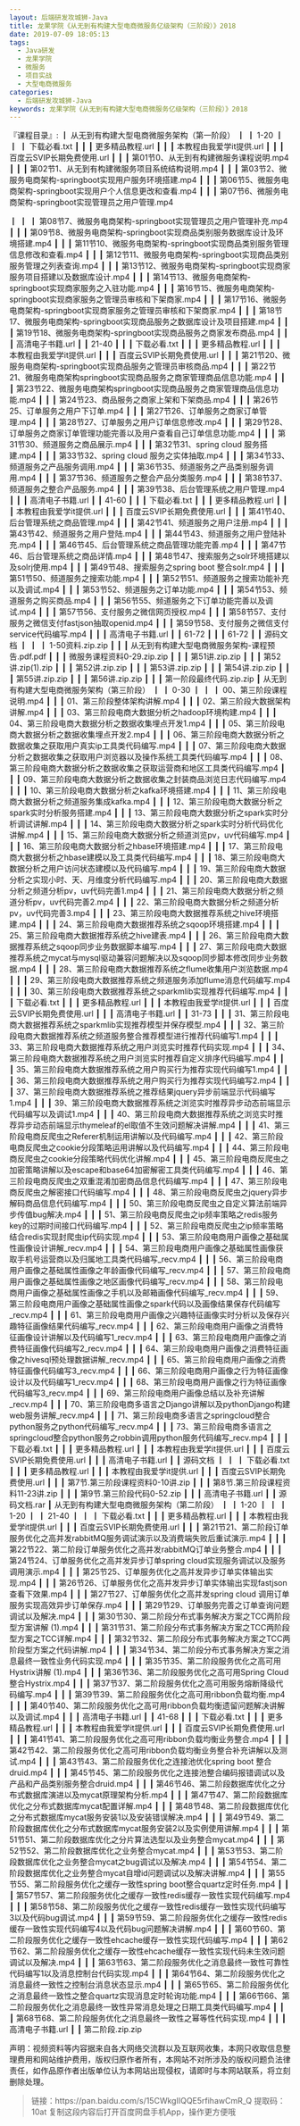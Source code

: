 ```yaml
---
layout: 后端研发攻城狮-Java
title: 龙果学院《从无到有构建大型电商微服务亿级架构（三阶段）》2018
date: 2019-07-09 18:05:13
tags:
  - Java研发
  - 龙果学院
  - 微服务
  - 项目实战
  - 大型电商微服务
categories:
  - 后端研发攻城狮-Java
keywords: 龙果学院《从无到有构建大型电商微服务亿级架构（三阶段）》2018
---
```

『课程目录』: 
┃  从无到有构建大型电商微服务架构（第一阶段）
┃  ┃  1-20
┃  ┃  ┃  下载必看.txt
┃  ┃  ┃  更多精品教程.url
┃  ┃  ┃  本教程由我爱学it提供.url
┃  ┃  ┃  百度云SVIP长期免费使用.url
┃  ┃  ┃  第01节0、从无到有构建微服务课程说明.mp4
┃  ┃  ┃  第02节1、从无到有构建微服务项目系统结构说明.mp4
┃  ┃  ┃  第03节2、微服务电商架构-springboot实现用户服务环境搭建.mp4
┃  ┃  ┃  第06节5、微服务电商架构-springboot实现用户个人信息更改和查看.mp4
┃  ┃  ┃  第07节6、微服务电商架构-springboot实现管理员之用户管理.mp4
<!-- more --> 
┃  ┃  ┃  第08节7、微服务电商架构-springboot实现管理员之用户管理补充.mp4
┃  ┃  ┃  第09节8、微服务电商架构-springboot实现商品类别服务数据库设计及环境搭建.mp4
┃  ┃  ┃  第11节10、微服务电商架构-springboot实现商品类别服务管理信息修改和查看.mp4
┃  ┃  ┃  第12节11、微服务电商架构-springboot实现商品类别服务管理之列表查询.mp4
┃  ┃  ┃  第13节12、微服务电商架构-springboot实现商家服务项目搭建以及数据库设计.mp4
┃  ┃  ┃  第14节13、微服务电商架构-springboot实现商家服务之入驻功能.mp4
┃  ┃  ┃  第16节15、微服务电商架构-springboot实现商家服务之管理员审核和下架商家.mp4
┃  ┃  ┃  第17节16、微服务电商架构-springboot实现商家服务之管理员审核和下架商家.mp4
┃  ┃  ┃  第18节17、微服务电商架构-springboot实现商品服务之数据库设计及项目搭建.mp4
┃  ┃  ┃  第19节18、微服务电商架构-springboot实现商品服务之商家发布商品.mp4
┃  ┃  ┃  高清电子书籍.url
┃  ┃  21-40
┃  ┃  ┃  下载必看.txt
┃  ┃  ┃  更多精品教程.url
┃  ┃  ┃  本教程由我爱学it提供.url
┃  ┃  ┃  百度云SVIP长期免费使用.url
┃  ┃  ┃  第21节20、微服务电商架构-springboot实现商品服务之管理员审核商品.mp4
┃  ┃  ┃  第22节21、微服务电商架构springboot实现商品服务之商家管理商品信息功能.mp4
┃  ┃  ┃  第23节22、微服务电商架构springboot实现商品服务之商家管理商品信息功能.mp4
┃  ┃  ┃  第24节23、商品服务之商家上架和下架商品.mp4
┃  ┃  ┃  第26节25、订单服务之用户下订单.mp4
┃  ┃  ┃  第27节26、订单服务之商家订单管理.mp4
┃  ┃  ┃  第28节27、订单服务之用户订单信息修改.mp4
┃  ┃  ┃  第29节28、订单服务之商家订单管理功能完善以及用户查看自己订单信息功能.mp4
┃  ┃  ┃  第31节30、频道服务之商品展示.mp4
┃  ┃  ┃  第32节31、spring cloud 服务搭建.mp4
┃  ┃  ┃  第33节32、spring cloud 服务之实体抽取.mp4
┃  ┃  ┃  第34节33、频道服务之产品服务调用.mp4
┃  ┃  ┃  第36节35、频道服务之产品类别服务调用.mp4
┃  ┃  ┃  第37节36、频道服务之整合产品分类服务.mp4
┃  ┃  ┃  第38节37、频道服务之整合产品服务.mp4
┃  ┃  ┃  第39节38、后台管理系统之用户管理.mp4
┃  ┃  ┃  高清电子书籍.url
┃  ┃  41-60
┃  ┃  ┃  下载必看.txt
┃  ┃  ┃  更多精品教程.url
┃  ┃  ┃  本教程由我爱学it提供.url
┃  ┃  ┃  百度云SVIP长期免费使用.url
┃  ┃  ┃  第41节40、后台管理系统之商品管理.mp4
┃  ┃  ┃  第42节41、频道服务之用户注册.mp4
┃  ┃  ┃  第43节42、频道服务之用户登陆.mp4
┃  ┃  ┃  第44节43、频道服务之用户登陆补充.mp4
┃  ┃  ┃  第46节45、后台管理系统之商品管理功能完善.mp4
┃  ┃  ┃  第47节46、后台管理系统之商品详情.mp4
┃  ┃  ┃  第48节47、搜索服务之solr环境搭建以及solrj使用.mp4
┃  ┃  ┃  第49节48、搜索服务之spring boot 整合solr.mp4
┃  ┃  ┃  第51节50、频道服务之搜索功能.mp4
┃  ┃  ┃  第52节51、频道服务之搜索功能补充以及调试.mp4
┃  ┃  ┃  第53节52、频道服务之订单功能.mp4
┃  ┃  ┃  第54节53、频道服务之购买商品.mp4
┃  ┃  ┃  第56节55、频道服务之下订单功能完善以及调试.mp4
┃  ┃  ┃  第57节56、支付服务之微信网页授权.mp4
┃  ┃  ┃  第58节57、支付服务之微信支付fastjson抽取openid.mp4
┃  ┃  ┃  第59节58、支付服务之微信支付service代码编写.mp4
┃  ┃  ┃  高清电子书籍.url
┃  ┃  61-72
┃  ┃  ┃  61-72
┃  ┃  源码文档
┃  ┃  ┃  1-50资料.zip.zip
┃  ┃  ┃  从无到有构建大型电商微服务架构-课程预告.pdf.pdf
┃  ┃  ┃  微服务课程资料0-29.zip.zip
┃  ┃  ┃  第51讲.zip.zip
┃  ┃  ┃  第52讲.zip(1).zip
┃  ┃  ┃  第52讲.zip.zip
┃  ┃  ┃  第53讲.zip.zip
┃  ┃  ┃  第54讲.zip.zip
┃  ┃  ┃  第55讲.zip.zip
┃  ┃  ┃  第56讲.zip.zip
┃  ┃  ┃  第一阶段最终代码.zip.zip
┃  从无到有构建大型电商微服务架构（第三阶段）
┃  ┃  0-30
┃  ┃  ┃  00、第三阶段课程说明.mp4
┃  ┃  ┃  01、第三阶段整体架构讲解.mp4
┃  ┃  ┃  02、第三阶段大数据架构讲解.mp4
┃  ┃  ┃  03、第三阶段电商大数据分析之hadoop环境构建.mp4
┃  ┃  ┃  04、第三阶段电商大数据分析之数据收集埋点开发1.mp4
┃  ┃  ┃  05、第三阶段电商大数据分析之数据收集埋点开发2.mp4
┃  ┃  ┃  06、第三阶段电商大数据分析之数据收集之获取用户真实ip工具类代码编写.mp4
┃  ┃  ┃  07、第三阶段电商大数据分析之数据收集之获取用户浏览器以及操作系统工具类代码编写.mp4
┃  ┃  ┃  08、第三阶段电商大数据分析之数据收集之获取运营商和地区工具类代码编写.mp4
┃  ┃  ┃  09、第三阶段电商大数据分析之数据收集之封装商品浏览日志代码编写.mp4
┃  ┃  ┃  10、第三阶段电商大数据分析之kafka环境搭建.mp4
┃  ┃  ┃  11、第三阶段电商大数据分析之频道服务集成kafka.mp4
┃  ┃  ┃  12、第三阶段电商大数据分析之spark实时分析服务搭建.mp4
┃  ┃  ┃  13、第三阶段电商大数据分析之spark实时分析调试讲解.mp4
┃  ┃  ┃  14、第三阶段电商大数据分析之spark实时分析代码优化讲解.mp4
┃  ┃  ┃  15、第三阶段电商大数据分析之频道浏览pv，uv代码编写.mp4
┃  ┃  ┃  16、第三阶段电商大数据分析之hbase环境搭建.mp4
┃  ┃  ┃  17、第三阶段电商大数据分析之hbase建模以及工具类代码编写.mp4
┃  ┃  ┃  18、第三阶段电商大数据分析之用户访问状态建模以及代码编写.mp4
┃  ┃  ┃  19、第三阶段电商大数据分析之实现小时、天、月维度分析代码编写.mp4
┃  ┃  ┃  20、第三阶段电商大数据分析之频道分析pv，uv代码完善1.mp4
┃  ┃  ┃  21、第三阶段电商大数据分析之频道分析pv，uv代码完善2.mp4
┃  ┃  ┃  22、第三阶段电商大数据分析之频道分析pv，uv代码完善3.mp4
┃  ┃  ┃  23、第三阶段电商大数据推荐系统之hive环境搭建.mp4
┃  ┃  ┃  24、第三阶段电商大数据推荐系统之sqoop环境搭建.mp4
┃  ┃  ┃  25、第三阶段电商大数据推荐系统之hive建表.mp4
┃  ┃  ┃  26、第三阶段电商大数据推荐系统之sqoop同步业务数据脚本编写.mp4
┃  ┃  ┃  27、第三阶段电商大数据推荐系统之mycat与mysql驱动兼容问题解决以及sqoop同步脚本修改同步业务数据.mp4
┃  ┃  ┃  28、第三阶段电商大数据推荐系统之flume收集用户浏览数据.mp4
┃  ┃  ┃  29、第三阶段电商大数据推荐系统之频道服务添加flume消息代码编写.mp4
┃  ┃  ┃  30、第三阶段电商大数据推荐系统之sparkmlib实现推荐代码编写.mp4
┃  ┃  ┃  下载必看.txt
┃  ┃  ┃  更多精品教程.url
┃  ┃  ┃  本教程由我爱学it提供.url
┃  ┃  ┃  百度云SVIP长期免费使用.url
┃  ┃  ┃  高清电子书籍.url
┃  ┃  31-73
┃  ┃  ┃  31、第三阶段电商大数据推荐系统之sparkmlib实现推荐模型并保存模型.mp4
┃  ┃  ┃  32、第三阶段电商大数据推荐系统之频道服务整合推荐模型进行推荐代码编写1.mp4
┃  ┃  ┃  33、第三阶段电商大数据推荐系统之用户浏览实时推荐代码实现.mp4
┃  ┃  ┃  34、第三阶段电商大数据推荐系统之用户浏览实时推荐自定义排序代码编写.mp4
┃  ┃  ┃  35、第三阶段电商大数据推荐系统之用户购买行为推荐实现代码编写1.mp4
┃  ┃  ┃  36、第三阶段电商大数据推荐系统之用户购买行为推荐实现代码编写2.mp4
┃  ┃  ┃  37、第三阶段电商大数据推荐系统之推荐结果jquery异步前端显示代码编写1.mp4
┃  ┃  ┃  39、第三阶段电商大数据推荐系统之浏览实时推荐异步动态前端显示代码编写以及调试1.mp4
┃  ┃  ┃  40、第三阶段电商大数据推荐系统之浏览实时推荐异步动态前端显示thymeleaf的el取值不生效问题解决讲解.mp4
┃  ┃  ┃  41、第三阶段电商反爬虫之Referer机制运用讲解以及代码编写.mp4
┃  ┃  ┃  42、第三阶段电商反爬虫之cookie分段策略运用讲解以及代码编写.mp4
┃  ┃  ┃  44、第三阶段电商反爬虫之cookie分段策略代码优化讲解.mp4
┃  ┃  ┃  45、第三阶段电商反爬虫之加密策略讲解以及escape和base64加密解密工具类代码编写.mp4
┃  ┃  ┃  46、第三阶段电商反爬虫之双重混淆加密商品信息代码编写.mp4
┃  ┃  ┃  47、第三阶段电商反爬虫之解密接口代码编写.mp4
┃  ┃  ┃  48、第三阶段电商反爬虫之jquery异步解码商品信息代码编写.mp4
┃  ┃  ┃  50、第三阶段电商反爬虫之自定义算法前端异步传值bug解决.mp4
┃  ┃  ┃  51、第三阶段电商反爬虫之ip频率策略之redis服务key的过期时间接口代码编写.mp4
┃  ┃  ┃  52、第三阶段电商反爬虫之ip频率策略结合redis实现封爬虫ip代码实现.mp4
┃  ┃  ┃  53、第三阶段电商用户画像之基础属性画像设计讲解_recv.mp4
┃  ┃  ┃  54、第三阶段电商用户画像之基础属性画像获取手机号运营商以及归属地工具类代码编写_recv.mp4
┃  ┃  ┃  56、第三阶段电商用户画像之基础属性画像之年龄画像代码编写_recv.mp4
┃  ┃  ┃  57、第三阶段电商用户画像之基础属性画像之地区画像代码编写_recv.mp4
┃  ┃  ┃  58、第三阶段电商用户画像之基础属性画像之手机以及邮箱画像代码编写_recv.mp4
┃  ┃  ┃  59、第三阶段电商用户画像之基础属性画像之spark代码以及画像结果保存代码编写_recv.mp4
┃  ┃  ┃  61、第三阶段电商用户画像之兴趣特征画像实时分析以及保存兴趣特征画像结果代码编写_recv.mp4
┃  ┃  ┃  62、第三阶段电商用户画像之消费特征画像设计讲解以及代码编写1_recv.mp4
┃  ┃  ┃  63、第三阶段电商用户画像之消费特征画像代码编写2_recv.mp4
┃  ┃  ┃  64、第三阶段电商用户画像之消费特征画像之hivesql预处理数据讲解_recv.mp4
┃  ┃  ┃  65、第三阶段电商用户画像之消费特征画像代码编写3_recv.mp4
┃  ┃  ┃  66、第三阶段电商用户画像之行为特征画像设计以及代码编写1_recv.mp4
┃  ┃  ┃  68、第三阶段电商用户画像之行为特征画像代码编写3_recv.mp4
┃  ┃  ┃  69、第三阶段电商用户画像总结以及补充讲解_recv.mp4
┃  ┃  ┃  70、第三阶段电商多语言之Django讲解以及pythonDjango构建web服务讲解_recv.mp4
┃  ┃  ┃  71、第三阶段电商多语言之springcloud整合python服务之python代码编写_recv.mp4
┃  ┃  ┃  73、第三阶段电商多语言之springcloud整合python服务之robbin调用python服务代码编写_recv.mp4
┃  ┃  ┃  下载必看.txt
┃  ┃  ┃  更多精品教程.url
┃  ┃  ┃  本教程由我爱学it提供.url
┃  ┃  ┃  百度云SVIP长期免费使用.url
┃  ┃  ┃  高清电子书籍.url
┃  ┃  源码文档
┃  ┃  ┃  下载必看.txt
┃  ┃  ┃  更多精品教程.url
┃  ┃  ┃  本教程由我爱学it提供.url
┃  ┃  ┃  百度云SVIP长期免费使用.url
┃  ┃  ┃  第7节.第三阶段课程资料0-10讲.zip
┃  ┃  ┃  第8节.第三阶段课程资料11-23讲.zip
┃  ┃  ┃  第9节.第三阶段代码0-52.zip
┃  ┃  ┃  高清电子书籍.url
┃  ┃  源码文档.rar
┃  从无到有构建大型电商微服务架构（第二阶段）
┃  ┃  1-20
┃  ┃  ┃  1-20
┃  ┃  21-40
┃  ┃  ┃  下载必看.txt
┃  ┃  ┃  更多精品教程.url
┃  ┃  ┃  本教程由我爱学it提供.url
┃  ┃  ┃  百度云SVIP长期免费使用.url
┃  ┃  ┃  第21节21、第二阶段订单服务优化之高并发rabbitMQ服务调试演示以及消费端失败后重试演示.mp4
┃  ┃  ┃  第22节22、第二阶段订单服务优化之高并发rabbitMQ订单业务整合.mp4
┃  ┃  ┃  第24节24、订单服务优化之高并发异步订单spring cloud实现服务调试以及服务调用演示.mp4
┃  ┃  ┃  第25节25、订单服务优化之高并发异步订单实体输出实现.mp4
┃  ┃  ┃  第26节26、订单服务优化之高并发异步订单实体输出实现fastjson查看下效果.mp4
┃  ┃  ┃  第27节27、订单服务优化之高并发spring cloud 调用订单服务实现高效异步订单保存.mp4
┃  ┃  ┃  第29节29、订单服务完善之订单查询问题调试以及解决.mp4
┃  ┃  ┃  第30节30、第二阶段分布式事务解决方案之TCC两阶段型方案讲解 (1).mp4
┃  ┃  ┃  第31节31、第二阶段分布式事务解决方案之TCC两阶段型方案之TCC详解.mp4
┃  ┃  ┃  第32节32、第二阶段分布式事务解决方案之TCC两阶段型方案之代码讲解.mp4
┃  ┃  ┃  第34节34、第二阶段分布式事务解决方案之消息最终一致性业务代码实现.mp4
┃  ┃  ┃  第35节35、第二阶段服务优化之高可用Hystrix讲解 (1).mp4
┃  ┃  ┃  第36节36、第二阶段服务优化之高可用Spring Cloud整合Hystrix.mp4
┃  ┃  ┃  第37节37、第二阶段服务优化之高可用服务熔断降级代码编写.mp4
┃  ┃  ┃  第39节39、第二阶段服务优化之高可用ribbon负载均衡.mp4
┃  ┃  ┃  第40节40、第二阶段服务优化之高可用ribbon负载均衡遗留问题解决讲解以及调试.mp4
┃  ┃  ┃  高清电子书籍.url
┃  ┃  41-68
┃  ┃  ┃  下载必看.txt
┃  ┃  ┃  更多精品教程.url
┃  ┃  ┃  本教程由我爱学it提供.url
┃  ┃  ┃  百度云SVIP长期免费使用.url
┃  ┃  ┃  第41节41、第二阶段服务优化之高可用ribbon负载均衡业务整合.mp4
┃  ┃  ┃  第42节42、第二阶段服务优化之高可用ribbon负载均衡业务整合补充讲解以及测试.mp4
┃  ┃  ┃  第43节43、第二阶段服务优化之连接池优化spring boot 整合druid.mp4
┃  ┃  ┃  第45节45、第二阶段服务优化之连接池整合编码报错调试以及产品和产品类别服务整合druid.mp4
┃  ┃  ┃  第46节46、第二阶段数据库优化之分布式数据库演进以及mycat原理架构分析.mp4
┃  ┃  ┃  第47节47、第二阶段数据库优化之分布式数据库mycat配置详解.mp4
┃  ┃  ┃  第48节48、第二阶段数据库优化之分布式数据库mycat服务安装1以及安装错误解决.mp4
┃  ┃  ┃  第49节49、第二阶段数据库优化之分布式数据库mycat服务安装2以及实例使用讲解.mp4
┃  ┃  ┃  第51节51、第二阶段数据库优化之分片算法选型以及业务整合mycat.mp4
┃  ┃  ┃  第52节52、第二阶段数据库优化之业务整合mycat.mp4
┃  ┃  ┃  第53节53、第二阶段数据库优化之业务整合mycat之bug调试以及解决.mp4
┃  ┃  ┃  第54节54、第二阶段数据库优化之业务整合mycat自增id问题调试以及解决讲解.mp4
┃  ┃  ┃  第55节55、第二阶段服务优化之缓存一致性spring boot整合quartz定时任务.mp4
┃  ┃  ┃  第57节57、第二阶段服务优化之缓存一致性redis缓存一致性实现代码编写.mp4
┃  ┃  ┃  第58节58、第二阶段服务优化之缓存一致性redis缓存一致性实现代码编写3以及代码bug调试.mp4
┃  ┃  ┃  第59节59、第二阶段服务优化之缓存一致性redis缓存一致性实现代码编写4以及代码bug问题解决讲解.mp4
┃  ┃  ┃  第60节60、第二阶段服务优化之缓存一致性ehcache缓存一致性实现代码编写.mp4
┃  ┃  ┃  第62节62、第二阶段服务优化之缓存一致性ehcache缓存一致性实现代码未生效问题调试以及解决.mp4
┃  ┃  ┃  第63节63、第二阶段服务优化之消息最终一致性可靠性代码编写1以及消息控制台代码实现.mp4
┃  ┃  ┃  第64节64、第二阶段服务优化之消息最终一致性之控制台消息状态显示.mp4
┃  ┃  ┃  第65节65、第二阶段服务优化之消息最终一致性之整合quartz实现消息定时轮询功能.mp4
┃  ┃  ┃  第66节66、第二阶段服务优化之消息最终一致性异常消息处理之日期工具类代码编写.mp4
┃  ┃  ┃  第68节68、第二阶段服务优化之消息最终一致性之幂等性代码实现.mp4
┃  ┃  ┃  高清电子书籍.url
┃  ┃  第二阶段.zip.zip
<div class="post-copyright">
    <div class="post-copyright__author">
      <span class="post-copyright-meta">声明：视频资料等内容据来自各大网络交流群以及互联网收集，本网只收取信息整理费用和网站维护费用，版权归原作者所有，本网站不对所涉及的版权问题负法律责任，如作品原作者出版单位认为本网站出现侵权，请即时与本网站联系，将立刻删除处理。 </span>
    </div>
</div>

<blockquote class="blockquote-center">
链接：https://pan.baidu.com/s/15CWkgIIQQE5rfihawCmR_Q 
提取码：10at 
复制这段内容后打开百度网盘手机App，操作更方便哦
</blockquote>

